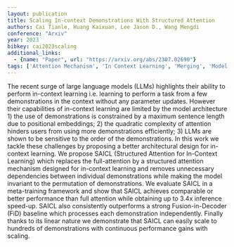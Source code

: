 ```yaml
---
layout: publication
title: Scaling In-context Demonstrations With Structured Attention
authors: Cai Tianle, Huang Kaixuan, Lee Jason D., Wang Mengdi
conference: "Arxiv"
year: 2023
bibkey: cai2023scaling
additional_links:
  - {name: "Paper", url: "https://arxiv.org/abs/2307.02690"}
tags: ['Attention Mechanism', 'In Context Learning', 'Merging', 'Model Architecture', 'Prompting', 'Tools', 'Training Techniques', 'Transformer']
---
```

The recent surge of large language models (LLMs) highlights their ability to perform in-context learning i.e. learning to perform a task from a few demonstrations in the context without any parameter updates. However their capabilities of in-context learning are limited by the model architecture 1) the use of demonstrations is constrained by a maximum sentence length due to positional embeddings; 2) the quadratic complexity of attention hinders users from using more demonstrations efficiently; 3) LLMs are shown to be sensitive to the order of the demonstrations. In this work we tackle these challenges by proposing a better architectural design for in-context learning. We propose SAICL (Structured Attention for In-Context Learning) which replaces the full-attention by a structured attention mechanism designed for in-context learning and removes unnecessary dependencies between individual demonstrations while making the model invariant to the permutation of demonstrations. We evaluate SAICL in a meta-training framework and show that SAICL achieves comparable or better performance than full attention while obtaining up to 3.4x inference speed-up. SAICL also consistently outperforms a strong Fusion-in-Decoder (FiD) baseline which processes each demonstration independently. Finally thanks to its linear nature we demonstrate that SAICL can easily scale to hundreds of demonstrations with continuous performance gains with scaling.
